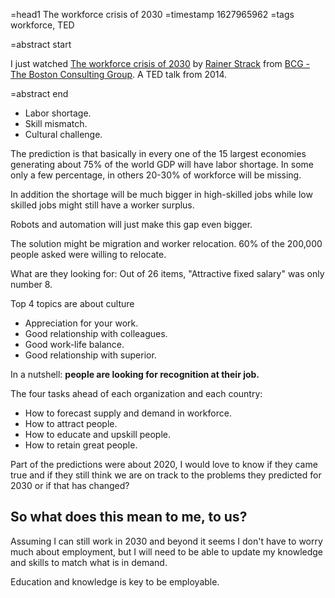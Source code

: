 =head1 The workforce crisis of 2030
=timestamp 1627965962
=tags workforce, TED

=abstract start

I just watched [The workforce crisis of 2030](https://www.ted.com/talks/rainer_strack_the_workforce_crisis_of_2030_and_how_to_start_solving_it_now)
by [Rainer Strack](https://www.linkedin.com/in/rainer-strack-1165bb93/) from [BCG - The Boston Consulting Group](https://www.bcg.com/).
A TED talk from 2014.

=abstract end

* Labor shortage.
* Skill mismatch.
* Cultural challenge.

The prediction is that basically in every one of the 15 largest economies generating about 75% of the world GDP will have labor shortage.
In some only a few percentage, in others 20-30% of workforce will be missing.

In addition the shortage will be much bigger in high-skilled jobs while low skilled jobs might still have a worker surplus.

Robots and automation will just make this gap even bigger.

The solution might be migration and worker relocation. 60% of the 200,000 people asked were willing to relocate.

What are they looking for: Out of 26 items, "Attractive fixed salary" was only number 8.

Top 4 topics are about culture

*  Appreciation for your work.
*  Good relationship with colleagues.
*  Good work-life balance.
*  Good relationship with superior.

In a nutshell: **people are looking for recognition at their job.**

The four tasks ahead of each organization and each country:

* How to forecast supply and demand in workforce.
* How to attract people.
* How to educate and upskill people.
* How to retain great people.


Part of the predictions were about 2020, I would love to know if they came true and if they still think we are on track to the problems
they predicted for 2030 or if that has changed?

## So what does this mean to me, to us?

Assuming I can still work in 2030 and beyond it seems I don't have to worry much about employment, but I will need to be able to
update my knowledge and skills to match what is in demand.

Education and knowledge is key to be employable.

